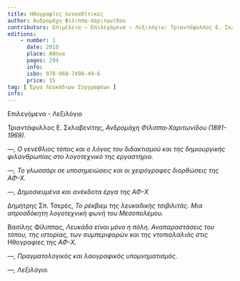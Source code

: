 ```yaml
---
title: Ηθογραφίες λευκαδίτικες
author: Ανδρομάχη Φίλιππα-Χαριτωνίδου
contributors: Επιμέλεια – Επιλεγόμενα – Λεξιλόγιο: Τριαντάφυλλος Ε. Σκλαβενίτης, Δημήτρης Σπ. Τσερές, Βασίλης Φίλιππας
editions: 
    - number: 1
      date: 2010
      place: Αθήνα
      pages: 294
      info: 
      isbn: 978-960-7498-49-6
      price: 15
tag: [ Έργα Λευκάδιων Συγγραφέων ]
info: 
---
```


Επιλεγόμενα - Λεξιλόγιο

Τριαντάφυλλος Ε. Σκλαβενίτης, *Ανδρομάχη Φίλιππα-Χαριτωνίδου \(1891-1969\).*

*—, Ο γενέθλιος τόπος και ο λόγος του διδακτισμού και της δημιουργικής φιλανθρωπίας στο λογοτεχνικό της εργαστήριο.*

*—, Το γλωσσάρι σε υποσημειώσεις και οι χειρόγραφες διορθώσεις της ΑΦ-Χ.*

*—, Δημοσιευμένα και ανέκδοτα έργα της ΑΦ-Χ*

Δημήτρης Σπ. Τσερές, *Το ρέκβιεμ της λευκαδικής τσιβιλιτάς. Μια απροσδόκητη λογοτεχνική φωνή του Μεσοπολέμου.*

Βασίλης Φίλιππας, *Λευκάδα είναι μόνο η πόλη. Αναπαραστάσεις του τόπου, της ιστορίας, των συμπεριφορών και της ντοπιολαλιάς στις* Ηθογραφίες *της ΑΦ-Χ.*

*—, Πραγματολογικός και λαογραφικός υπομνηματισμός.*

*—, Λεξιλόγιο.*
